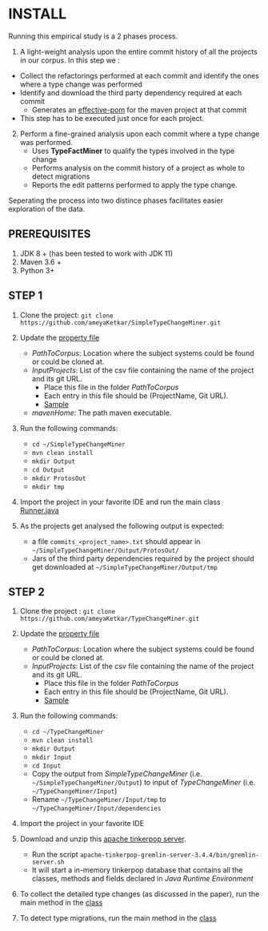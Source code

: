 # INSTALL

Running this empirical study is a 2 phases process. 

1. A light-weight analysis upon the entire commit history of all the projects in our corpus. 
In this step we :
  * Collect the refactorings performed at each commit and identify the ones where a type change was performed
  * Identify and download the third party dependency required at each commit 
	* Generates an [effective-pom](https://maven.apache.org/plugins/maven-help-plugin/effective-pom-mojo.html) for the maven project at that commit
 * This step has to be executed just once for each project.
 
2. Perform a fine-grained analysis upon each commit where a type change was performed.
   * Uses **TypeFactMiner** to qualify the types involved in the type change
   * Performs analysis on the commit history of a project as whole to detect migrations 
   * Reports the edit patterns performed to apply the type change.

Seperating the process into two distince phases facilitates easier exploration of the data.


## PREREQUISITES
1. JDK 8 + (has been tested to work with JDK 11)
2. Maven 3.6 + 
3. Python 3+


## STEP 1

1. Clone the project: `git clone https://github.com/ameyaKetkar/SimpleTypeChangeMiner.git`
2. Update the [property file](https://github.com/ameyaKetkar/SimpleTypeChangeMiner/blob/master/paths.properties)
   
   * *PathToCorpus*: Location where the subject systems could be found or could be cloned at.
   * *InputProjects*: List of the csv file containing the name of the project and its git URL. 
	 * Place this file in the folder *PathToCorpus*
	 * Each entry in this file should be (ProjectName, Git URL).
	 * [Sample](https://github.com/ameyaKetkar/SimpleTypeChangeMiner/blob/master/mavenProjectsAll.csv)
   * *mavenHome*: The path maven executable.
   
3. Run the following commands:
   * `cd ~/SimpleTypeChangeMiner`
   * `mvn clean install`
   * `mkdir Output`
   * `cd Output`
   * `mkdir ProtosOut`
   * `mkdir tmp`
4. Import the project in your favorite IDE and run the main class [Runner.java](https://github.com/ameyaKetkar/SimpleTypeChangeMiner/blob/master/src/main/java/Runner.java)

5. As the projects get analysed the following output is expected: 
   * a file `commits_<project_name>.txt` should appear in `~/SimpleTypeChangeMiner/Output/ProtosOut/`
   * Jars of the third party dependencies required by the project should get downloaded at `~/SimpleTypeChangeMiner/Output/tmp`
   
## STEP 2

1. Clone the project : `git clone https://github.com/ameyaKetkar/TypeChangeMiner.git`
2. Update the [property file](https://github.com/ameyaKetkar/TypeChangeMiner/blob/master/paths.properties)

   * *PathToCorpus*: Location where the subject systems could be found or could be cloned at.
   * *InputProjects*: List of the csv file containing the name of the project and its git URL. 
	 * Place this file in the folder *PathToCorpus*
	 * Each entry in this file should be (ProjectName, Git URL).
	 * [Sample](https://github.com/ameyaKetkar/SimpleTypeChangeMiner/blob/master/mavenProjectsAll.csv)
	 
3. Run the following commands:
   * `cd ~/TypeChangeMiner`
   * `mvn clean install`
   * `mkdir Output`
   * `mkdir Input`
   * `cd Input`
   * Copy the output from *SimpleTypeChangeMiner* (i.e. `~/SimpleTypeChangeMiner/Output`) to input of *TypeChangeMiner* (i.e. `~/TypeChangeMiner/Input`)
   * Rename `~/TypeChangeMiner/Input/tmp` to `~/TypeChangeMiner/Input/dependencies`
   
4. Import the project in your favorite IDE	 

5. Download and unzip this [apache tinkerpop server]().
   * Run the script `apache-tinkerpop-gremlin-server-3.4.4/bin/gremlin-server.sh`
   * It will start a in-memory tinkerpop database that contains all the classes, methods and fields declared in *Java Runtime Environment*
   
6. To collect the detailed type changes (as discussed in the paper), run the main method in the [class](https://github.com/ameyaKetkar/TypeChangeMiner/blob/master/src/main/java/TypeFactMiner.java)

7. To detect type migrations, run the main method in the [class](https://github.com/ameyaKetkar/TypeChangeMiner/blob/master/src/main/java/MineTypeMigrationAgain.java)
